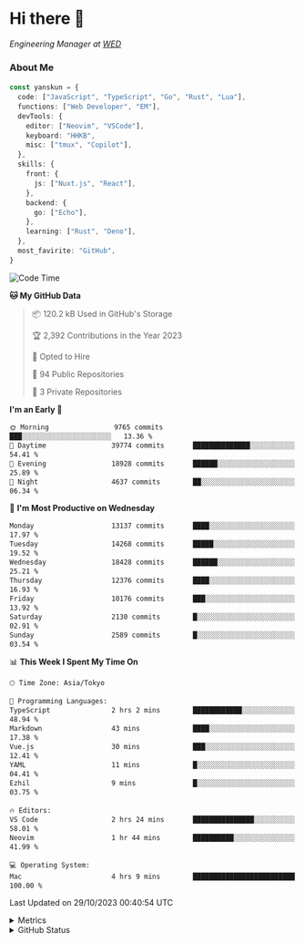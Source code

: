 # Hi there&nbsp;:wave:

<!-- ![Alt text](https://spotify-recently-played-readme.vercel.app/api?user=31kynbuubkiu3r4qh4hjuaglhfay) -->

_Engineering Manager at [WED](https://github.com/wedinc)_

### About Me

```ts
const yanskun = {
  code: ["JavaScript", "TypeScript", "Go", "Rust", "Lua"],
  functions: ["Web Developer", "EM"],
  devTools: {
    editor: ["Neovim", "VSCode"],
    keyboard: "HHKB",
    misc: ["tmux", "Copilot"],
  },
  skills: {
    front: {
      js: ["Nuxt.js", "React"],
    },
    backend: {
      go: ["Echo"],
    },
    learning: ["Rust", "Deno"],
  },
  most_favirite: "GitHub",
}
```

<!--START_SECTION:waka-->
![Code Time](http://img.shields.io/badge/Code%20Time-523%20hrs%2027%20mins-blue)

**🐱 My GitHub Data** 

> 📦 120.2 kB Used in GitHub's Storage 
 > 
> 🏆 2,392 Contributions in the Year 2023
 > 
> 💼 Opted to Hire
 > 
> 📜 94 Public Repositories 
 > 
> 🔑 3 Private Repositories 
 > 
**I'm an Early 🐤** 

```text
🌞 Morning                9765 commits        ███░░░░░░░░░░░░░░░░░░░░░░   13.36 % 
🌆 Daytime                39774 commits       ██████████████░░░░░░░░░░░   54.41 % 
🌃 Evening                18928 commits       ██████░░░░░░░░░░░░░░░░░░░   25.89 % 
🌙 Night                  4637 commits        ██░░░░░░░░░░░░░░░░░░░░░░░   06.34 % 
```
📅 **I'm Most Productive on Wednesday** 

```text
Monday                   13137 commits       ████░░░░░░░░░░░░░░░░░░░░░   17.97 % 
Tuesday                  14268 commits       █████░░░░░░░░░░░░░░░░░░░░   19.52 % 
Wednesday                18428 commits       ██████░░░░░░░░░░░░░░░░░░░   25.21 % 
Thursday                 12376 commits       ████░░░░░░░░░░░░░░░░░░░░░   16.93 % 
Friday                   10176 commits       ███░░░░░░░░░░░░░░░░░░░░░░   13.92 % 
Saturday                 2130 commits        █░░░░░░░░░░░░░░░░░░░░░░░░   02.91 % 
Sunday                   2589 commits        █░░░░░░░░░░░░░░░░░░░░░░░░   03.54 % 
```


📊 **This Week I Spent My Time On** 

```text
🕑︎ Time Zone: Asia/Tokyo

💬 Programming Languages: 
TypeScript               2 hrs 2 mins        ████████████░░░░░░░░░░░░░   48.94 % 
Markdown                 43 mins             ████░░░░░░░░░░░░░░░░░░░░░   17.38 % 
Vue.js                   30 mins             ███░░░░░░░░░░░░░░░░░░░░░░   12.41 % 
YAML                     11 mins             █░░░░░░░░░░░░░░░░░░░░░░░░   04.41 % 
Ezhil                    9 mins              █░░░░░░░░░░░░░░░░░░░░░░░░   03.75 % 

🔥 Editors: 
VS Code                  2 hrs 24 mins       ███████████████░░░░░░░░░░   58.01 % 
Neovim                   1 hr 44 mins        ██████████░░░░░░░░░░░░░░░   41.99 % 

💻 Operating System: 
Mac                      4 hrs 9 mins        █████████████████████████   100.00 % 
```


 Last Updated on 29/10/2023 00:40:54 UTC
<!--END_SECTION:waka-->

<details>
  <summary>Metrics</summary>
  <img src="https://github.com/yanskun/yanskun/blob/main/github-metrics.svg" alt="Metrics">
</details>

<details>
  <summary>GitHub Status</summary>
  <picture>
    <source media="(prefers-color-scheme: dark)" srcset="https://raw.githubusercontent.com/yanskun/yanskun/master/profile-summary-card-output/nord_dark/0-profile-details.svg">
   <img src="https://raw.githubusercontent.com/yanskun/yanskun/master/profile-summary-card-output/default/0-profile-details.svg">
  </picture>
  <br>
  <picture>
    <source media="(prefers-color-scheme: dark)" srcset="https://raw.githubusercontent.com/yanskun/yanskun/master/profile-summary-card-output/nord_dark/1-repos-per-language.svg">
   <img src="https://raw.githubusercontent.com/yanskun/yanskun/master/profile-summary-card-output/default/1-repos-per-language.svg">
  </picture>
  <picture>
    <source media="(prefers-color-scheme: dark)" srcset="https://raw.githubusercontent.com/yanskun/yanskun/master/profile-summary-card-output/nord_dark/2-most-commit-language.svg">
   <img src="https://raw.githubusercontent.com/yanskun/yanskun/master/profile-summary-card-output/default/2-most-commit-language.svg">
  </picture>
  <br>
  <picture>
    <source media="(prefers-color-scheme: dark)" srcset="https://raw.githubusercontent.com/yanskun/yanskun/master/profile-summary-card-output/nord_dark/3-stats.svg">
   <img src="https://raw.githubusercontent.com/yanskun/yanskun/master/profile-summary-card-output/default/3-stats.svg">
  </picture>
  <picture>
    <source media="(prefers-color-scheme: dark)" srcset="https://raw.githubusercontent.com/yanskun/yanskun/master/profile-summary-card-output/nord_dark/4-productive-time.svg">
   <img src="https://raw.githubusercontent.com/yanskun/yanskun/master/profile-summary-card-output/default/4-productive-time.svg">
  </picture>
</details>

